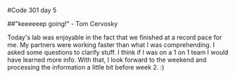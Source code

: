 #Code 301 day 5

##"keeeeeep going!" - Tom Cervosky

Today's lab was enjoyable in the fact that we finished at a record pace for me.  My partners were working faster than what I was comprehending.  I asked some questions to clarify stuff.  I think if I was on a 1 on 1 team I would have learned more info.  With  that, I look forward to the weekend and processing the information a little bit before week 2.  :)